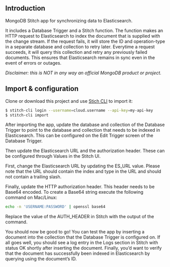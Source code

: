 Introduction
------------
MongoDB Stitch app for synchronizing data to Elasticsearch.

It includes a Database Trigger and a Stitch function. The function makes an HTTP request to 
Elasticsearch to index the document that is supplied with the change stream. If the request fails, 
it will store the ID and operation-type in a separate database and collection to retry later. 
Everytime a request succeeds, it will query this collection and retry any previously failed 
documents. This ensures that Elasticsearch remains in sync even in the event of errors or outages.

*Disclaimer: this is NOT in any way an official MongoDB product or project.*

Import & configuration
----------------------
Clone or download this project and use [Stich CLI](https://docs.mongodb.com/stitch/import-export/stitch-cli-reference/)
to import it:
```bash
$ stitch-cli login --username=cloud.username --api-key=my-api-key
$ stitch-cli import
```

After importing the app, update the database and collection of the Database Trigger to point to the 
database and collection that needs to be indexed in Elasticsearch. This can be configured on the 
Edit Trigger screen of the Database Trigger.

Then update the Elasticsearch URL and the authorization header. These can be configured through 
Values in the Stitch UI.

First, change the Elasticsearch URL by updating the ES_URL value. Please note that the URL should 
contain the index and type in the URL and should not contain a trailing slash.

Finally, update the HTTP authorization header. This header needs to be Base64 encoded. To create a 
Base64 string execute the following command on Mac/Linux: 
```bash
echo -n 'USERNAME:PASSWORD' | openssl base64
```

Replace the value of the AUTH_HEADER in Stitch with the output of the command.

You should now be good to go! You can test the app by inserting a document into the collection that 
the Database Trigger is configured on. If all goes well, you should see a log entry in the Logs 
section in Stitch with status OK shortly after inserting the document. Finally, you’d want to verify 
that the document has successfully been indexed in Elasticsearch by querying using the document’s 
ID.
